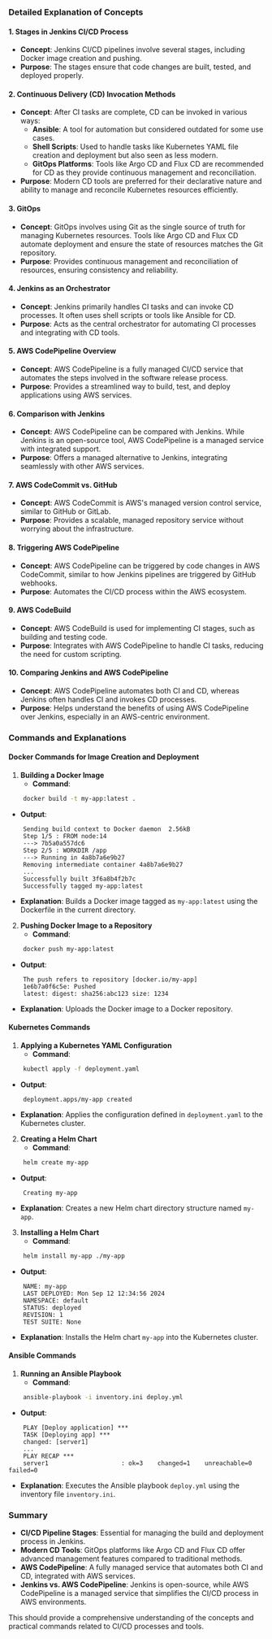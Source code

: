 ### Detailed Explanation of Concepts

#### 1. **Stages in Jenkins CI/CD Process**
   - **Concept**: Jenkins CI/CD pipelines involve several stages, including Docker image creation and pushing.
   - **Purpose**: The stages ensure that code changes are built, tested, and deployed properly.

#### 2. **Continuous Delivery (CD) Invocation Methods**
   - **Concept**: After CI tasks are complete, CD can be invoked in various ways:
     - **Ansible**: A tool for automation but considered outdated for some use cases.
     - **Shell Scripts**: Used to handle tasks like Kubernetes YAML file creation and deployment but also seen as less modern.
     - **GitOps Platforms**: Tools like Argo CD and Flux CD are recommended for CD as they provide continuous management and reconciliation.
   - **Purpose**: Modern CD tools are preferred for their declarative nature and ability to manage and reconcile Kubernetes resources efficiently.

#### 3. **GitOps**
   - **Concept**: GitOps involves using Git as the single source of truth for managing Kubernetes resources. Tools like Argo CD and Flux CD automate deployment and ensure the state of resources matches the Git repository.
   - **Purpose**: Provides continuous management and reconciliation of resources, ensuring consistency and reliability.

#### 4. **Jenkins as an Orchestrator**
   - **Concept**: Jenkins primarily handles CI tasks and can invoke CD processes. It often uses shell scripts or tools like Ansible for CD.
   - **Purpose**: Acts as the central orchestrator for automating CI processes and integrating with CD tools.

#### 5. **AWS CodePipeline Overview**
   - **Concept**: AWS CodePipeline is a fully managed CI/CD service that automates the steps involved in the software release process.
   - **Purpose**: Provides a streamlined way to build, test, and deploy applications using AWS services.

#### 6. **Comparison with Jenkins**
   - **Concept**: AWS CodePipeline can be compared with Jenkins. While Jenkins is an open-source tool, AWS CodePipeline is a managed service with integrated support.
   - **Purpose**: Offers a managed alternative to Jenkins, integrating seamlessly with other AWS services.

#### 7. **AWS CodeCommit vs. GitHub**
   - **Concept**: AWS CodeCommit is AWS's managed version control service, similar to GitHub or GitLab.
   - **Purpose**: Provides a scalable, managed repository service without worrying about the infrastructure.

#### 8. **Triggering AWS CodePipeline**
   - **Concept**: AWS CodePipeline can be triggered by code changes in AWS CodeCommit, similar to how Jenkins pipelines are triggered by GitHub webhooks.
   - **Purpose**: Automates the CI/CD process within the AWS ecosystem.

#### 9. **AWS CodeBuild**
   - **Concept**: AWS CodeBuild is used for implementing CI stages, such as building and testing code.
   - **Purpose**: Integrates with AWS CodePipeline to handle CI tasks, reducing the need for custom scripting.

#### 10. **Comparing Jenkins and AWS CodePipeline**
   - **Concept**: AWS CodePipeline automates both CI and CD, whereas Jenkins often handles CI and invokes CD processes.
   - **Purpose**: Helps understand the benefits of using AWS CodePipeline over Jenkins, especially in an AWS-centric environment.

### Commands and Explanations

#### **Docker Commands for Image Creation and Deployment**

1. **Building a Docker Image**
   - **Command**:
 ```bash
     docker build -t my-app:latest .
 ```
   - **Output**:
 ```
     Sending build context to Docker daemon  2.56kB
     Step 1/5 : FROM node:14
     ---> 7b5a0a557dc6
     Step 2/5 : WORKDIR /app
     ---> Running in 4a8b7a6e9b27
     Removing intermediate container 4a8b7a6e9b27
     ...
     Successfully built 3f6a8b4f2b7c
     Successfully tagged my-app:latest
 ```
   - **Explanation**: Builds a Docker image tagged as `my-app:latest` using the Dockerfile in the current directory.

2. **Pushing Docker Image to a Repository**
   - **Command**:
 ```bash
     docker push my-app:latest
 ```
   - **Output**:
 ```
     The push refers to repository [docker.io/my-app]
     1e6b7a0f6c5e: Pushed
     latest: digest: sha256:abc123 size: 1234
 ```
   - **Explanation**: Uploads the Docker image to a Docker repository.

#### **Kubernetes Commands**

1. **Applying a Kubernetes YAML Configuration**
   - **Command**:
 ```bash
     kubectl apply -f deployment.yaml
 ```
   - **Output**:
 ```
     deployment.apps/my-app created
 ```
   - **Explanation**: Applies the configuration defined in `deployment.yaml` to the Kubernetes cluster.

2. **Creating a Helm Chart**
   - **Command**:
 ```bash
     helm create my-app
 ```
   - **Output**:
 ```
     Creating my-app
 ```
   - **Explanation**: Creates a new Helm chart directory structure named `my-app`.

3. **Installing a Helm Chart**
   - **Command**:
 ```bash
     helm install my-app ./my-app
 ```
   - **Output**:
 ```
     NAME: my-app
     LAST DEPLOYED: Mon Sep 12 12:34:56 2024
     NAMESPACE: default
     STATUS: deployed
     REVISION: 1
     TEST SUITE: None
 ```
   - **Explanation**: Installs the Helm chart `my-app` into the Kubernetes cluster.

#### **Ansible Commands**

1. **Running an Ansible Playbook**
   - **Command**:
 ```bash
     ansible-playbook -i inventory.ini deploy.yml
 ```
   - **Output**:
 ```
     PLAY [Deploy application] ***
     TASK [Deploying app] ***
     changed: [server1]
     ...
     PLAY RECAP ***
     server1                    : ok=3    changed=1    unreachable=0    failed=0
 ```
   - **Explanation**: Executes the Ansible playbook `deploy.yml` using the inventory file `inventory.ini`.

### Summary

- **CI/CD Pipeline Stages**: Essential for managing the build and deployment process in Jenkins.
- **Modern CD Tools**: GitOps platforms like Argo CD and Flux CD offer advanced management features compared to traditional methods.
- **AWS CodePipeline**: A fully managed service that automates both CI and CD, integrated with AWS services.
- **Jenkins vs. AWS CodePipeline**: Jenkins is open-source, while AWS CodePipeline is a managed service that simplifies the CI/CD process in AWS environments.

This should provide a comprehensive understanding of the concepts and practical commands related to CI/CD processes and tools.